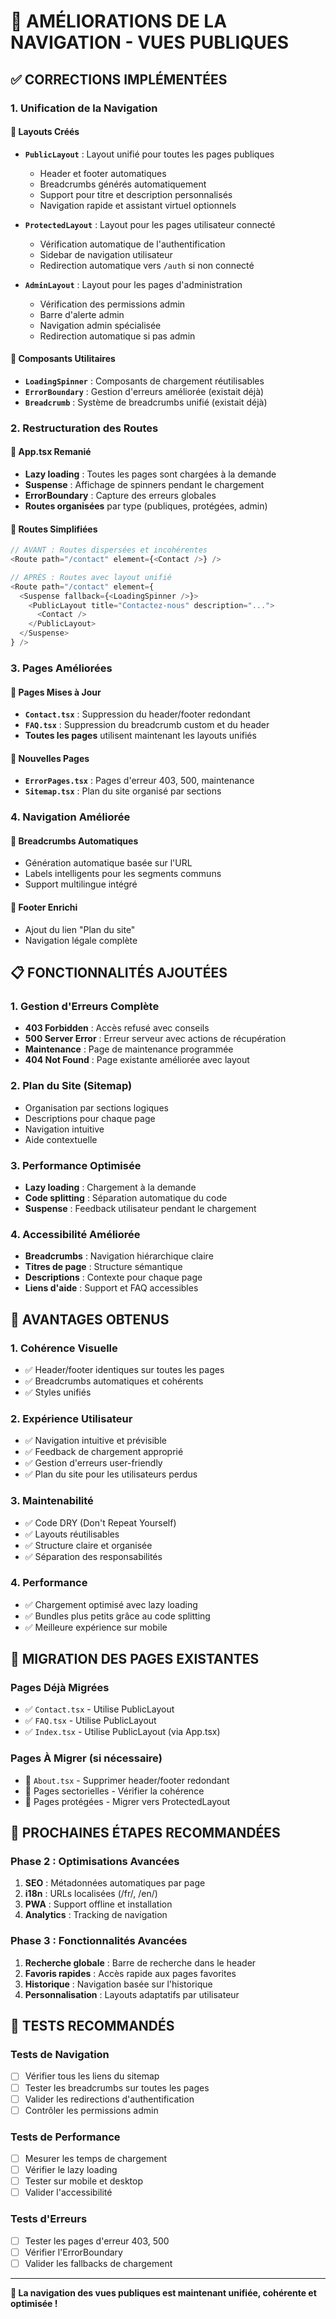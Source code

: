 # 🚀 AMÉLIORATIONS DE LA NAVIGATION - VUES PUBLIQUES

## ✅ **CORRECTIONS IMPLÉMENTÉES**

### **1. Unification de la Navigation**

#### **🔧 Layouts Créés**
- **`PublicLayout`** : Layout unifié pour toutes les pages publiques
  - Header et footer automatiques
  - Breadcrumbs générés automatiquement
  - Support pour titre et description personnalisés
  - Navigation rapide et assistant virtuel optionnels

- **`ProtectedLayout`** : Layout pour les pages utilisateur connecté
  - Vérification automatique de l'authentification
  - Sidebar de navigation utilisateur
  - Redirection automatique vers `/auth` si non connecté

- **`AdminLayout`** : Layout pour les pages d'administration
  - Vérification des permissions admin
  - Barre d'alerte admin
  - Navigation admin spécialisée
  - Redirection automatique si pas admin

#### **🔧 Composants Utilitaires**
- **`LoadingSpinner`** : Composants de chargement réutilisables
- **`ErrorBoundary`** : Gestion d'erreurs améliorée (existait déjà)
- **`Breadcrumb`** : Système de breadcrumbs unifié (existait déjà)

### **2. Restructuration des Routes**

#### **🔧 App.tsx Remanié**
- **Lazy loading** : Toutes les pages sont chargées à la demande
- **Suspense** : Affichage de spinners pendant le chargement
- **ErrorBoundary** : Capture des erreurs globales
- **Routes organisées** par type (publiques, protégées, admin)

#### **🔧 Routes Simplifiées**
```typescript
// AVANT : Routes dispersées et incohérentes
<Route path="/contact" element={<Contact />} />

// APRÈS : Routes avec layout unifié
<Route path="/contact" element={
  <Suspense fallback={<LoadingSpinner />}>
    <PublicLayout title="Contactez-nous" description="...">
      <Contact />
    </PublicLayout>
  </Suspense>
} />
```

### **3. Pages Améliorées**

#### **🔧 Pages Mises à Jour**
- **`Contact.tsx`** : Suppression du header/footer redondant
- **`FAQ.tsx`** : Suppression du breadcrumb custom et du header
- **Toutes les pages** utilisent maintenant les layouts unifiés

#### **🔧 Nouvelles Pages**
- **`ErrorPages.tsx`** : Pages d'erreur 403, 500, maintenance
- **`Sitemap.tsx`** : Plan du site organisé par sections

### **4. Navigation Améliorée**

#### **🔧 Breadcrumbs Automatiques**
- Génération automatique basée sur l'URL
- Labels intelligents pour les segments communs
- Support multilingue intégré

#### **🔧 Footer Enrichi**
- Ajout du lien "Plan du site"
- Navigation légale complète

## 📋 **FONCTIONNALITÉS AJOUTÉES**

### **1. Gestion d'Erreurs Complète**
- **403 Forbidden** : Accès refusé avec conseils
- **500 Server Error** : Erreur serveur avec actions de récupération
- **Maintenance** : Page de maintenance programmée
- **404 Not Found** : Page existante améliorée avec layout

### **2. Plan du Site (Sitemap)**
- Organisation par sections logiques
- Descriptions pour chaque page
- Navigation intuitive
- Aide contextuelle

### **3. Performance Optimisée**
- **Lazy loading** : Chargement à la demande
- **Code splitting** : Séparation automatique du code
- **Suspense** : Feedback utilisateur pendant le chargement

### **4. Accessibilité Améliorée**
- **Breadcrumbs** : Navigation hiérarchique claire
- **Titres de page** : Structure sémantique
- **Descriptions** : Contexte pour chaque page
- **Liens d'aide** : Support et FAQ accessibles

## 🎯 **AVANTAGES OBTENUS**

### **1. Cohérence Visuelle**
- ✅ Header/footer identiques sur toutes les pages
- ✅ Breadcrumbs automatiques et cohérents
- ✅ Styles unifiés

### **2. Expérience Utilisateur**
- ✅ Navigation intuitive et prévisible
- ✅ Feedback de chargement approprié
- ✅ Gestion d'erreurs user-friendly
- ✅ Plan du site pour les utilisateurs perdus

### **3. Maintenabilité**
- ✅ Code DRY (Don't Repeat Yourself)
- ✅ Layouts réutilisables
- ✅ Structure claire et organisée
- ✅ Séparation des responsabilités

### **4. Performance**
- ✅ Chargement optimisé avec lazy loading
- ✅ Bundles plus petits grâce au code splitting
- ✅ Meilleure expérience sur mobile

## 🔄 **MIGRATION DES PAGES EXISTANTES**

### **Pages Déjà Migrées**
- ✅ `Contact.tsx` - Utilise PublicLayout
- ✅ `FAQ.tsx` - Utilise PublicLayout
- ✅ `Index.tsx` - Utilise PublicLayout (via App.tsx)

### **Pages À Migrer** (si nécessaire)
- 🔄 `About.tsx` - Supprimer header/footer redondant
- 🔄 Pages sectorielles - Vérifier la cohérence
- 🔄 Pages protégées - Migrer vers ProtectedLayout

## 📝 **PROCHAINES ÉTAPES RECOMMANDÉES**

### **Phase 2 : Optimisations Avancées**
1. **SEO** : Métadonnées automatiques par page
2. **i18n** : URLs localisées (/fr/, /en/)
3. **PWA** : Support offline et installation
4. **Analytics** : Tracking de navigation

### **Phase 3 : Fonctionnalités Avancées**
1. **Recherche globale** : Barre de recherche dans le header
2. **Favoris rapides** : Accès rapide aux pages favorites
3. **Historique** : Navigation basée sur l'historique
4. **Personnalisation** : Layouts adaptatifs par utilisateur

## 🧪 **TESTS RECOMMANDÉS**

### **Tests de Navigation**
- [ ] Vérifier tous les liens du sitemap
- [ ] Tester les breadcrumbs sur toutes les pages
- [ ] Valider les redirections d'authentification
- [ ] Contrôler les permissions admin

### **Tests de Performance**
- [ ] Mesurer les temps de chargement
- [ ] Vérifier le lazy loading
- [ ] Tester sur mobile et desktop
- [ ] Valider l'accessibilité

### **Tests d'Erreurs**
- [ ] Tester les pages d'erreur 403, 500
- [ ] Vérifier l'ErrorBoundary
- [ ] Valider les fallbacks de chargement

---

**🎉 La navigation des vues publiques est maintenant unifiée, cohérente et optimisée !**
